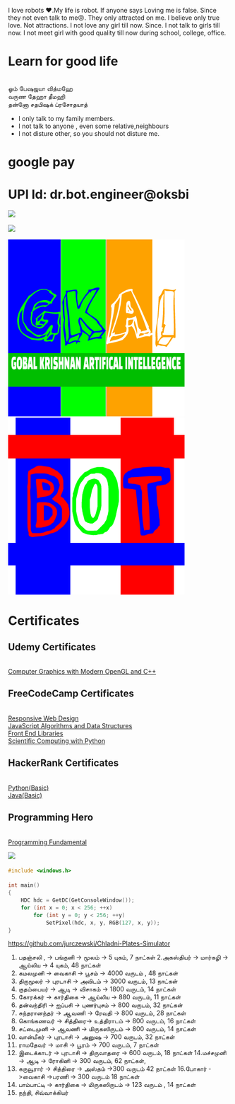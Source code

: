 
I love robots ❤.My life is robot.
If anyone says Loving me is false. 
Since they not even talk to me😡.
 They only attracted on me. 
I believe only true love.
 Not attractions. 
I not love any girl till now.
 Since. I not talk to girls till now.
 I not meet girl with good quality till now during school, college, office.
# Learn for good life

<br>ஓம் பேஷஜயா வித்மஹே
<br>வருண தேஹா தீமஹி
<br>தன்னோ சதபிஷக் ப்ரசோதயாத்

* I only talk to my family members.
* I not talk to anyone , even some relative,neighbours
* I not disture other, so you should not disture me.

# google pay

# UPI Id: dr.bot.engineer@oksbi


![](https://github.com/engineer-ece/Home/blob/master/images/logo/ling.png)

![](https://github.com/engineer-ece/Home/blob/master/images/logo/gk_qr.jpeg)

![](https://github.com/engineer-ece/Home/blob/master/images/logo/GKAI.png)&emsp;&emsp;&emsp;&emsp;&emsp;&emsp;![](https://github.com/engineer-ece/Home/blob/master/images/logo/BOT.png)


# Certificates
## Udemy Certificates
<br> [Computer Graphics with Modern OpenGL and C++](https://www.udemy.com/certificate/UC-59008625-ea7a-49b7-b59c-a4289530d262/)

## FreeCodeCamp Certificates

<br> [Responsive Web Design](https://www.freecodecamp.org/certification/gobalkrishnan-v/responsive-web-design)
<br> [JavaScript Algorithms and Data Structures](https://www.freecodecamp.org/certification/gobalkrishnan-v/javascript-algorithms-and-data-structures)
<br> [Front End Libraries](https://www.freecodecamp.org/certification/gobalkrishnan-v/front-end-libraries)
<br> [Scientific Computing with Python](https://www.freecodecamp.org/certification/gobalkrishnan-v/scientific-computing-with-python-v7)

## HackerRank Certificates

<br>[Python(Basic)](https://www.hackerrank.com/certificates/1b6e91e662c7)
<br>[Java(Basic)](https://www.hackerrank.com/certificates/bc473d265a35)

## Programming Hero 

<br> [Programming Fundamental](https://imgur.com/Tlwssw1)

![](https://github.com/engineer-ece/Home/blob/master/images/logo/qr_leg_.png)


```c++
#include <windows.h>

int main()
{
    HDC hdc = GetDC(GetConsoleWindow());
    for (int x = 0; x < 256; ++x)
        for (int y = 0; y < 256; ++y)
            SetPixel(hdc, x, y, RGB(127, x, y));
}
```
https://github.com/jurczewski/Chladni-Plates-Simulator

1. பதஞ்சலி , -> பங்குனி -> மூலம் -> 5 யுகம், 7 நாட்கள் 
2.அகஸ்தியர் -> மார்கழி -> ஆய்லிய -> 4 யுகம், 48 நாட்கள்
3. கமலமுனி -> வைகாசி -> பூசம் -> 4000 வருடம் , 48 நாட்கள் 
4. திருமூலர் -> புரடாசி -> அவிடம் -> 3000 வருடம், 13 நாட்கள்
5. குதம்பையர் -> ஆடி -> விசாகம் -> 1800 வருடம், 14 நாட்கள் 
6. கோரக்கர் -> கார்திகை -> ஆய்லிய -> 880 வருடம், 11 நாட்கள் 
7. தன்வந்திரி -> ஐப்பசி -> புணர்புசம்  -> 800 வருடம், 32 நாட்கள்
8. சுந்தரானந்தர் -> ஆவணி -> ரேவதி -> 800 வருடம், 28 நாட்கள்
9. கொங்கணவர் -> சித்திரை-> உத்திராடம் -> 800 வருடம், 16 நாட்கள்
10. சட்டைமுனி -> ஆவணி -> மிருகஸிருடம் -> 800 வருடம், 14 நாட்கள்
11. வான்மீகர் -> புரடாசி -> அனுஷ -> 700 வருடம், 32 நாட்கள்
12. ராமதேவர் -> மாசி -> பூரம் -> 700 வருடம், 7 நாட்கள்
13. இடைக்காடர் -> புரடாசி -> திருவாதரை -> 600 வருடம், 18 நாட்கள்
14.மச்சமுனி -> ஆடி -> ரோகினி -> 300 வருடம், 62 நாட்கள்,
15. கருவூரார் -> சித்திரை -> அஸ்தம் ->300 வருடம் 42 நாட்கள்
16.போகார் ->வைகாசி ->பரணி -> 300 வருடம் 18 நாட்கள்
17. பாம்பாட்டி -> கார்திகை -> மிருகஸிருடம் -> 123 வருடம் , 14 நாட்கள்
18. நந்தி,  சிவ்வாக்கியர்

